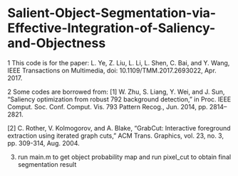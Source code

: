 # Salient-Object-Segmentation-via-Effective-Integration-of-Saliency-and-Objectness

1 This code is for the paper: L. Ye, Z. Liu, L. Li, L. Shen, C. Bai, and Y. Wang, 
IEEE Transactions on Multimedia, doi: 10.1109/TMM.2017.2693022, Apr. 2017. 

2 Some codes are borrowed from: 
[1] W. Zhu, S. Liang, Y. Wei, and J. Sun, “Saliency optimization from robust 792
background detection,” in Proc. IEEE Comput. Soc. Conf. Comput. Vis. 793
Pattern Recog., Jun. 2014, pp. 2814–2821.

[2] C. Rother, V. Kolmogorov, and A. Blake, “GrabCut: Interactive
foreground extraction using iterated graph cuts,” ACM Trans. Graphics,
vol. 23, no. 3, pp. 309-314, Aug. 2004.

3. run main.m to get object probability map
   and run pixel_cut to obtain final segmentation result
